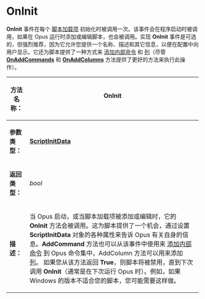 # OnInit

**OnInit** 事件在每个 [脚本加载项](/Manual/scripting/script_add-ins/README.zh.md) 初始化时被调用一次。该事件会在程序启动时被调用，如果在 Opus 运行时添加或编辑脚本，也会被调用。实现 **OnInit** 事件是可选的，但强烈推荐，因为它允许您提供一个名称、描述和其它信息，以便在配置中向用户显示。它还为脚本提供了一种方式来 [添加内部命令](/Manual/scripting/example_scripts/adding_a_new_internal_command.zh.md) 和 [列](/Manual/scripting/example_scripts/adding_a_new_column.zh.md)（尽管 **[OnAddCommands](onaddcommands.zh.md)** 和 **[OnAddColumns](onaddcolumns.zh.md)** 方法提供了更好的方法来执行此操作）。

<table>
<thead><tr><th>

**方法名称：**</th><th>
OnInit
</th></tr></thead><tbody><tr><td>

**参数类型：**</td><td>

**[ScriptInitData](../scripting_objects/scriptinitdata.zh.md)**
</td></tr><tr><td>

**返回类型：**</td><td>

*bool*
</td></tr><tr><td>

**描述：**</td><td>

当 Opus 启动，或当脚本加载项被添加或编辑时，它的 **OnInit** 方法会被调用。这为脚本提供了一个机会，通过设置 **ScriptInitData** 对象的各种属性来告诉 Opus 有关自身的信息。**AddCommand** 方法也可以从该事件中使用来 [添加内部命令](/Manual/scripting/example_scripts/adding_a_new_internal_command.zh.md) 到 Opus 命令集中，AddColumn 方法可以用来添加 [列](/Manual/scripting/example_scripts/adding_a_new_column.zh.md)。
如果您从该方法返回 **True**，则脚本将被禁用，直到下次调用 **OnInit**（通常是在下次运行 Opus 时）。例如，如果 Windows 的版本不适合您的脚本，您可能需要这样做。
</td></tr></tbody>
</table>
